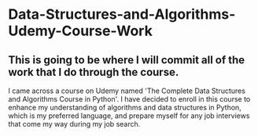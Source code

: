 # Data-Structures-and-Algorithms-Udemy-Course-Work

## This is going to be where I will commit all of the work that I do through the course.

I came across a course on Udemy named 'The Complete Data Structures and Algorithms Course in Python'. I have decided to enroll in this course to enhance my understanding of algorithms and data structures in Python, which is my preferred language, and prepare myself for any job interviews that come my way during my job search. 
 

